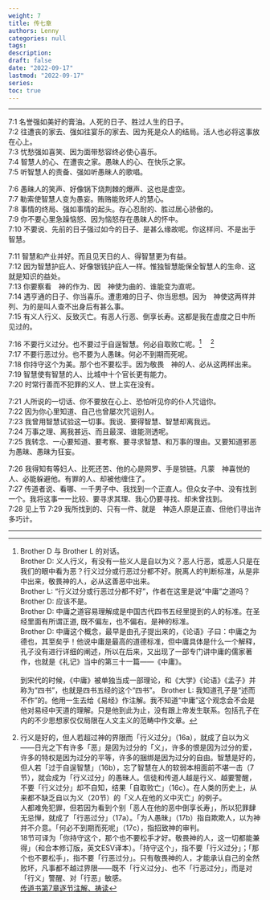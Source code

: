 ```yaml
---
weight: 7
title: 传七章
authors: Lenny
categories: null
tags: 
description: 
draft: false
date: "2022-09-17"
lastmod: "2022-09-17"
series:
toc: true
---
```



<!--more-->
---

7:1 名誉强如美好的膏油。人死的日子、胜过人生的日子。  
7:2 往遭丧的家去、强如往宴乐的家去、因为死是众人的结局。活人也必将这事放在心上。  
7:3 忧愁强如喜笑、因为面带愁容终必使心喜乐。  
7:4 智慧人的心、在遭丧之家。愚昧人的心、在快乐之家。  
7:5 听智慧人的责备、强如听愚昧人的歌唱。  

7:6 愚昧人的笑声、好像锅下烧荆棘的爆声、这也是虚空。  
7:7 勒索使智慧人变为愚妄。贿赂能败坏人的慧心。  
7:8 事情的终局、强如事情的起头。存心忍耐的、胜过居心骄傲的。  
7:9 你不要心里急躁恼怒、因为恼怒存在愚昧人的怀中。  
7:10 不要说、先前的日子强过如今的日子、是甚么缘故呢。你这样问、不是出于智慧。  

7:11 智慧和产业并好。而且见天日的人、得智慧更为有益。  
7:12 因为智慧护庇人、好像银钱护庇人一样。惟独智慧能保全智慧人的生命、这就是知识的益处。  
7:13 你要察看　神的作为、因　神使为曲的、谁能变为直呢。  
7:14 遇亨通的日子、你当喜乐。遭患难的日子、你当思想。因为　神使这两样并列、为的是叫人查不出身后有甚么事。  
7:15 有义人行义、反致灭亡。有恶人行恶、倒享长寿。这都是我在虚度之日中所见过的。  

7:16 不要行义过分。也不要过于自逞智慧。何必自取败亡呢。[^1]&emsp; [^2]<span class="marginnote"></span>  
7:17 不要行恶过分。也不要为人愚昧。何必不到期而死呢。  
7:18 你持守这个为美。那个也不要松手。因为敬畏　神的人、必从这两样出来。  
7:19 智慧使有智慧的人、比城中十个官长更有能力。  
7:20 时常行善而不犯罪的义人、世上实在没有。  

7:21 人所说的一切话、你不要放在心上、恐怕听见你的仆人咒诅你。  
7:22 因为你心里知道、自己也曾屡次咒诅别人。  
7:23 我曾用智慧试验这一切事。我说、要得智慧、智慧却离我远。  
7:24 万事之理、离我甚远、而且最深、谁能测透呢。  
7:25 我转念、一心要知道、要考察、要寻求智慧、和万事的理由。又要知道邪恶为愚昧、愚昧为狂妄。  

7:26 我得知有等妇人、比死还苦、他的心是网罗、手是锁链。凡蒙　神喜悦的人、必能躲避他。有罪的人、却被他缠住了。  
7:27 传道者说、看哪、一千男子中、我找到一个正直人。但众女子中、没有找到一个。我将这事一一比较、要寻求其理、我心仍要寻找、却未曾找到。  
7:28 见上节
7:29 我所找到的、只有一件、就是　神造人原是正直、但他们寻出许多巧计。  

---
[^1]: Brother D 与 Brother L 的对话。  
Brother D: 义人行义，有没有一些义人是自以为义？恶人行恶，或恶人只是在我们的眼中看为恶？行义过分或行恶过分都不好。脱离人的判断标准，从是非中出来，敬畏神的人，必从这善恶中出来。  
Brother L: “行义过分或行恶过分都不好”，作者在这里是说“中庸”之道吗？  
Brother D: 应该不是。  
Brother D: 中庸之道容易理解成是中国古代四书五经里提到的人的标准。在圣经里面有所谓正道, 既不偏左，也不偏右。是神的标准。  
Brother D: 中庸这个概念，最早是由孔子提出来的，《论语》子曰：中庸之为德也，其至矣乎！他说中庸是最高的道德标准，但中庸具体是什么一个解释，孔子没有进行详细的阐述，所以在后来，又出现了一部专门讲中庸的儒家著作，也就是《礼记》当中的第三十一篇——《中庸》。  
<br>到宋代的时候，《中庸》被单独当成一部理论，和《大学》《论语》《孟子》并称为“四书”，也就是四书五经的这个“四书”。
Brother L: 我知道孔子是“述而不作”的。他用一生去给《易经》作注解。我不知道“中庸”这个观念会不会是他对易经中天道的理解。只是他到此为止，没有跟上帝发生联系。包括孔子在内的不少思想家仅仅局限在人文主义的范畴中作文章。  
[^2]: 行义是好的，但人若超过神的界限而「行义过分」（16a），就成了自以为义——日光之下有许多「恶」是因为过分的「义」，许多的恨是因为过分的爱，许多的特权是因为过分的平等，许多的捆绑是因为过分的自由。智慧是好的，但人若「过于自逞智慧」（16b），忘了智慧在人的软弱本相面前不堪一击（7节），就会成为「行义过分」的愚昧人。信徒和传道人越是行义、越要警醒，不要「行义过分」却不自知，结果「自取败亡」（16c）。在人类的历史上，从来都不缺乏自以为义（20节）的「义人在他的义中灭亡」的例子。  
人都难免犯罪，但若因为看到个别「恶人在他的恶中倒享长寿」，所以犯罪肆无忌惮，就成了「行恶过分」（17a）。「为人愚昧」（17b）指自欺欺人，以为神并不介意。「何必不到期而死呢」（17c），指招致神的审判。  
18节可译为「你持守这个，那个也不要松手才好。敬畏神的人，这一切都能兼得」（和合本修订版，英文ESV译本）。「持守这个」，指不要「行义过分」；「那个也不要松手」，指不要「行恶过分」。只有敬畏神的人，才能承认自己的全然败坏，凡事都不越过界限——既不「行义过分」、也不「行恶过分」，而是对「行义」警醒、对「行恶」敏感。  
[传道书第7章逐节注解、祷读](https://cmcbiblereading.com/2016/05/04/%e4%bc%a0%e9%81%93%e4%b9%a6%e7%ac%ac7%e7%ab%a0%e9%80%90%e8%8a%82%e6%b3%a8%e8%a7%a3%e3%80%81%e7%a5%b7%e8%af%bb/)